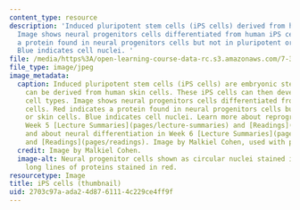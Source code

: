 ```yaml
---
content_type: resource
description: 'Induced pluripotent stem cells (iPS cells) derived from human skin cells.
  Image shows neural progenitors cells differentiated from human iPS cells. Red indicates
  a protein found in neural progenitors cells but not in pluripotent or skin cells.
  Blue indicates cell nuclei. '
file: /media/https%3A/open-learning-course-data-rc.s3.amazonaws.com/7-342-pluripotent-stem-cells-and-genome-engineering-for-modeling-human-diseases-spring-2015/2703c97aada24d8761114c229ce4ff9f_7-342s15-th.jpg
file_type: image/jpeg
image_metadata:
  caption: Induced pluripotent stem cells (iPS cells) are embryonic stem cells that
    can be derived from human skin cells. These iPS cells can then develop into different
    cell types. Image shows neural progenitors cells differentiated from human iPS
    cells. Red indicates a protein found in neural progenitors cells but not in pluripotent
    or skin cells. Blue indicates cell nuclei. Learn more about reprogramming in the
    Week 5 [Lecture Summaries](pages/lecture-summaries) and [Readings](pages/readings),
    and about neural differentiation in Week 6 [Lecture Summaries](pages/lecture-summaries)
    and [Readings](pages/readings). Image by Malkiel Cohen, used with permission.
  credit: Image by Malkiel Cohen.
  image-alt: Neural progenitor cells shown as circular nuclei stained in blue, inside
    long lines of proteins stained in red.
resourcetype: Image
title: iPS cells (thumbnail)
uid: 2703c97a-ada2-4d87-6111-4c229ce4ff9f
---
```

